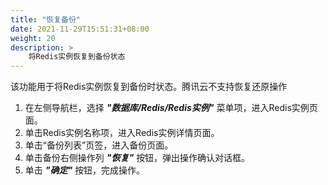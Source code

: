 ```yaml
---
title: "恢复备份"
date: 2021-11-29T15:51:31+08:00
weight: 20
description: >
    将Redis实例恢复到备份状态
---
```


该功能用于将Redis实例恢复到备份时状态。腾讯云不支持恢复还原操作

1. 在左侧导航栏，选择 **_"数据库/Redis/Redis实例"_** 菜单项，进入Redis实例页面。
2. 单击Redis实例名称项，进入Redis实例详情页面。
2. 单击“备份列表”页签，进入备份页面。
3. 单击备份右侧操作列 **_"恢复"_** 按钮，弹出操作确认对话框。
4. 单击 **_"确定"_** 按钮，完成操作。
